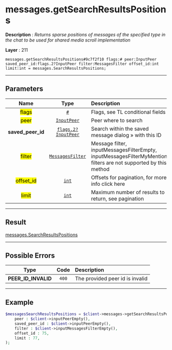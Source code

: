 # messages.getSearchResultsPositions

**Description** : *Returns sparse positions of messages of the specified type in the chat to be used for shared media scroll implementation*

**Layer** : 211

```tl
messages.getSearchResultsPositions#9c7f2f10 flags:# peer:InputPeer saved_peer_id:flags.2?InputPeer filter:MessagesFilter offset_id:int limit:int = messages.SearchResultsPositions;
```

---

## Parameters

| Name | Type | Description |
| :---: | :---: | :--- |
| <mark>flags</mark> | [`#`](type/#) | Flags, see TL conditional fields |
| <mark>peer</mark> | [`InputPeer`](type/InputPeer) | Peer where to search |
| **saved_peer_id** | [`flags.2?InputPeer`](type/InputPeer) | Search within the saved message dialog » with this ID |
| <mark>filter</mark> | [`MessagesFilter`](type/MessagesFilter) | Message filter, inputMessagesFilterEmpty, inputMessagesFilterMyMentions filters are not supported by this method |
| <mark>offset_id</mark> | [`int`](type/int) | Offsets for pagination, for more info click here |
| <mark>limit</mark> | [`int`](type/int) | Maximum number of results to return, see pagination |

---

## Result

[messages.SearchResultsPositions](type/messages.SearchResultsPositions)

---

## Possible Errors

| Type | Code | Description |
| :---: | :---: | :--- |
| **PEER_ID_INVALID** | `400` | The provided peer id is invalid |

---

## Example

```php
$messagesSearchResultsPositions = $client->messages->getSearchResultsPositions(
	peer : $client->inputPeerEmpty(),
	saved_peer_id : $client->inputPeerEmpty(),
	filter : $client->inputMessagesFilterEmpty(),
	offset_id : 75,
	limit : 77,
);
```